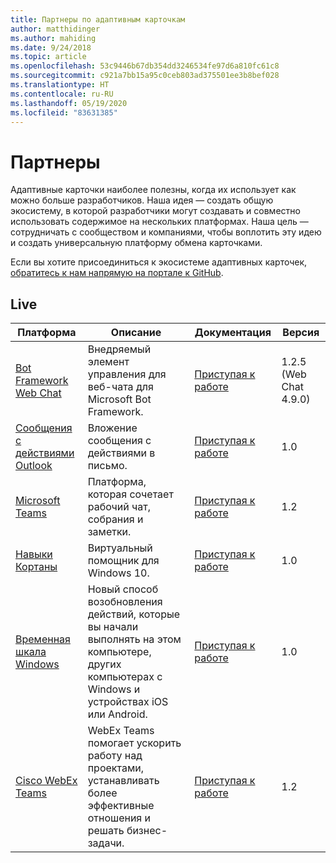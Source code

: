 ```yaml
---
title: Партнеры по адаптивным карточкам
author: matthidinger
ms.author: mahiding
ms.date: 9/24/2018
ms.topic: article
ms.openlocfilehash: 53c9446b67db354dd3246534fe97d6a810fc61c8
ms.sourcegitcommit: c921a7bb15a95c0ceb803ad375501ee3b8bef028
ms.translationtype: HT
ms.contentlocale: ru-RU
ms.lasthandoff: 05/19/2020
ms.locfileid: "83631385"
---
```

# <a name="partners"></a>Партнеры 

Адаптивные карточки наиболее полезны, когда их использует как можно больше разработчиков. Наша идея — создать общую экосистему, в которой разработчики могут создавать и совместно использовать содержимое на нескольких платформах. Наша цель — сотрудничать с сообществом и компаниями, чтобы воплотить эту идею и создать универсальную платформу обмена карточками.

Если вы хотите присоединиться к экосистеме адаптивных карточек, [обратитесь к нам напрямую на портале к GitHub](https://github.com/Microsoft/AdaptiveCards).

## <a name="live"></a>Live

Платформа | Описание | Документация | Версия
---------|-------------|---------------|---------
[Bot Framework Web Chat](https://github.com/Microsoft/BotFramework-WebChat)  | Внедряемый элемент управления для веб-чата для Microsoft Bot Framework. | [Приступая к работе](https://docs.microsoft.com/adaptive-cards/get-started/bots) | 1.2.5 (Web Chat 4.9.0)
[Сообщения с действиями Outlook](https://docs.microsoft.com/outlook/actionable-messages/)  | Вложение сообщения с действиями в письмо. | [Приступая к работе](https://docs.microsoft.com/outlook/actionable-messages/) | 1.0
[Microsoft Teams](https://products.office.com/microsoft-teams/group-chat-software) | Платформа, которая сочетает рабочий чат, собрания и заметки. | [Приступая к работе](https://docs.microsoft.com/microsoftteams/platform/concepts/cards/cards-reference#adaptive-card) | 1.2
[Навыки Кортаны](https://docs.microsoft.com/cortana/skills/adaptive-cards) | Виртуальный помощник для Windows 10. | [Приступая к работе](https://docs.microsoft.com/adaptive-cards/get-started/bots) | 1.0
[Временная шкала Windows](https://blogs.windows.com/windowsexperience/2017/12/19/announcing-windows-10-insider-preview-build-17063-pc/) | Новый способ возобновления действий, которые вы начали выполнять на этом компьютере, других компьютерах с Windows и устройствах iOS или Android. | [Приступая к работе](https://docs.microsoft.com/adaptive-cards/get-started/windows) | 1.0
[Cisco WebEx Teams](https://www.webex.com/team-collaboration.html) | WebEx Teams помогает ускорить работу над проектами, устанавливать более эффективные отношения и решать бизнес-задачи. | [Приступая к работе](https://developer.webex.com/docs/api/guides/cards) | 1.2
